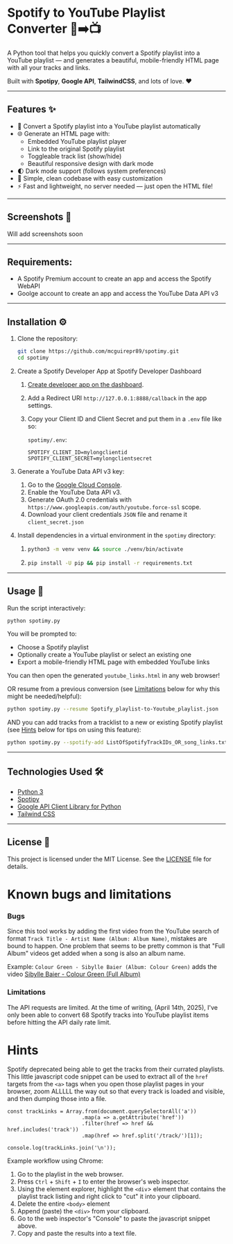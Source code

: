 # Spotify to YouTube Playlist Converter 🎵➡️📺

A Python tool that helps you quickly convert a Spotify playlist into a YouTube playlist — and generates a beautiful, mobile-friendly HTML page with all your tracks and links.

Built with **Spotipy**, **Google API**, **TailwindCSS**, and lots of love. ❤️

---

## Features ✨

- 🔄 Convert a Spotify playlist into a YouTube playlist automatically
- 🌐 Generate an HTML page with:
  - Embedded YouTube playlist player
  - Link to the original Spotify playlist
  - Toggleable track list (show/hide)
  - Beautiful responsive design with dark mode
- 🌓 Dark mode support (follows system preferences)
- 📜 Simple, clean codebase with easy customization
- ⚡ Fast and lightweight, no server needed — just open the HTML file!

---

## Screenshots 📸

Will add screenshots soon

---

## Requirements:
- A Spotify Premium account to create an app and access the Spotify WebAPI
- Goolge account to create an app and access the YouTube Data API v3

---

## Installation ⚙️

1. Clone the repository:
   ```bash
   git clone https://github.com/mcguirepr89/spotimy.git
   cd spotimy
   ```
1. Create a Spotify Developer App at Spotify Developer Dashboard
   1. [Create developer app on the dashboard](https://developer.spotify.com/dashboard).
   1. Add a Redirect URI `http://127.0.0.1:8888/callback` in the app settings.
   1. Copy your Client ID and Client Secret and put them in a `.env` file like so:

      `spotimy/.env`:    
      ```
      SPOTIFY_CLIENT_ID=mylongclientid
      SPOTIFY_CLIENT_SECRET=mylongclientsecret
      ```
1. Generate a YouTube Data API v3 key:
   1. Go to the [Google Cloud Console](https://console.cloud.google.com/).
   1. Enable the YouTube Data API v3.
   1. Generate OAuth 2.0 credentials with `https://www.googleapis.com/auth/youtube.force-ssl` scope.
   1. Download your client credentials `JSON` file and rename it `client_secret.json`
  
1. Install dependencies in a virtual environment in the `spotimy` directory:
   1. ```bash
      python3 -m venv venv && source ./venv/bin/activate
      ```
   1. ```bash
      pip install -U pip && pip install -r requirements.txt
      ```

---

## Usage 🚀

Run the script interactively:

```bash
python spotimy.py
```

You will be prompted to:
- Choose a Spotify playlist
- Optionally create a YouTube playlist or select an existing one
- Export a mobile-friendly HTML page with embedded YouTube links

You can then open the generated `youtube_links.html` in any web browser!

OR resume from a previous conversion (see [Limitations](https://github.com/mcguirepr89/spotimy/blob/main/README.md#limitations) below for why this might be needed/helpful):
```bash
python spotimy.py --resume Spotify_playlist-to-Youtube_playlist.json
```

AND you can add tracks from a tracklist to a new or existing Spotify playlist (see [Hints](https://github.com/mcguirepr89/spotimy/blob/main/README.md#hints) below for tips on using this feature):
```bash
python spotimy.py --spotify-add ListOfSpotifyTrackIDs_OR_song_links.txt
```

---

## Technologies Used 🛠

- [Python 3](https://www.python.org/)
- [Spotipy](https://spotipy.readthedocs.io/en/2.22.1/)
- [Google API Client Library for Python](https://googleapis.dev/python/google-api-core/latest/index.html)
- [Tailwind CSS](https://tailwindcss.com/)

---

## License 📄

This project is licensed under the MIT License.
See the [LICENSE](LICENSE) file for details.


# Known bugs and limitations
### Bugs
Since this tool works by adding the first video from the YouTube search of format `Track Title - Artist Name (Album: Album Name)`, mistakes are bound to happen. One problem that seems to be pretty common is that "Full Album" videos get added when a song is also an album name.

Example: `Colour Green - Sibylle Baier (Album: Colour Green)` adds the video [Sibylle Baier - Colour Green (Full Album)](https://www.youtube.com/watch?v=8xVw7BEnkEI)

### Limitations
The API requests are limited. At the time of writing, (April 14th, 2025), I've only been able to convert 68 Spotify tracks into YouTube playlist items before hitting the API daily rate limit.

# Hints
Spotify deprecated being able to get the tracks from their currated playlists. This little javascript code snippet can be used to extract all of the `href` targets from the `<a>` tags when you open those playlist pages in your browser, zoom ALLLLL the way out so that every track is loaded and visible, and then dumping those into a file.

```
const trackLinks = Array.from(document.querySelectorAll('a'))
                        .map(a => a.getAttribute('href'))
                        .filter(href => href && href.includes('track'))
                        .map(href => href.split('/track/')[1]);

console.log(trackLinks.join('\n'));
```

Example workflow using Chrome:
1. Go to the playlist in the web browser.
1. Press `Ctrl` + `Shift` + `I` to enter the browser's web inspector.
1. Using the element explorer, highlight the `<div`> element that contains the playlist track listing and right click to "cut" it into your clipboard.
1. Delete the entire `<body>` element
1. Append (paste) the `<div>` from your clipboard.
1. Go to the web inspector's "Console" to paste the javascript snippet above.
1. Copy and paste the results into a text file.
